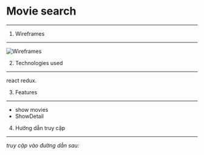 # Movie search
---
1. Wireframes
---
![Wireframes](../movie-search/src/images/mota.png)

2. Technologies used
---
react redux.

3. Features
---
- show movies
- ShowDetail
4. Hướng dẫn truy cập
---
*truy cập vào đường dẫn sau:* 